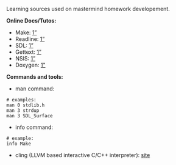 Learning sources used on mastermind homework developement.

**Online Docs/Tutos:**
- Make: [1”](http://www.chemie.fu-berlin.de/chemnet/use/info/make/make_toc.html)
- Readline: [1”](http://web.mit.edu/gnu/doc/html/rlman_2.html)
- SDL: [1”](http://lazyfoo.net/tutorials/SDL/index.php)
- Gettext: [1”](http://www.gnu.org/software/gettext/manual/gettext.html)
- NSIS: [1”](http://nsis.sourceforge.net/Docs/)
- Doxygen: [1"](http://www.stack.nl/~dimitri/doxygen/manual/index.html)

**Commands and tools:**
- man command:
```shell
# examples:
man 0 stdlib.h
man 3 strdup
man 3 SDL_Surface
```
- info command:
```shell
# example:
info Make
```
- cling (LLVM based interactive C/C++ interpreter): [site](https://root.cern.ch/drupal/content/cling)
